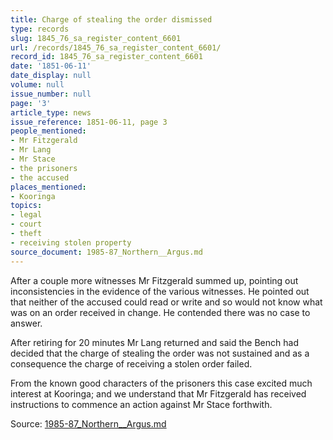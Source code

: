 ```yaml
---
title: Charge of stealing the order dismissed
type: records
slug: 1845_76_sa_register_content_6601
url: /records/1845_76_sa_register_content_6601/
record_id: 1845_76_sa_register_content_6601
date: '1851-06-11'
date_display: null
volume: null
issue_number: null
page: '3'
article_type: news
issue_reference: 1851-06-11, page 3
people_mentioned:
- Mr Fitzgerald
- Mr Lang
- Mr Stace
- the prisoners
- the accused
places_mentioned:
- Kooringa
topics:
- legal
- court
- theft
- receiving stolen property
source_document: 1985-87_Northern__Argus.md
---
```


After a couple more witnesses Mr Fitzgerald summed up, pointing out inconsistencies in the evidence of the various witnesses.  He pointed out that neither of the accused could read or write and so would not know what was on an order received in change.  He contended there was no case to answer.

After retiring for 20 minutes Mr Lang returned and said the Bench had decided that the charge of stealing the order was not sustained and as a consequence the charge of receiving a stolen order failed.

From the known good characters of the prisoners this case excited much interest at Kooringa; and we understand that Mr Fitzgerald has received instructions to commence an action against Mr Stace forthwith.

Source: [1985-87_Northern__Argus.md](/downloads/markdown/1985-87_Northern__Argus.md)
